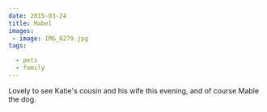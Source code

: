 ```yaml
---
date: 2015-03-24
title: Mabel
images: 
 - image: IMG_0279.jpg
tags:

  - pets
  - family
---
```

Lovely to see Katie's cousin and his wife this evening, and of course Mable the dog. 